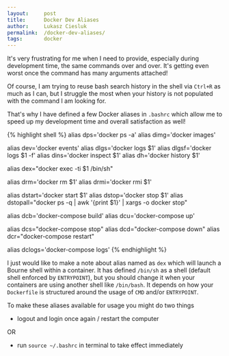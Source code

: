 ```yaml
---
layout:     post
title:      Docker Dev Aliases
author:		Lukasz Ciesluk
permalink:  /docker-dev-aliases/
tags:		docker
---
```


It's very frustrating for me when I need to provide, especially during development time, the same commands over and over. It's getting even worst once the command has many arguments attached!

Of course, I am trying to reuse bash search history in the shell via `Ctrl+R` as much as I can, but I struggle the most when your history is not populated with the command I am looking for.

That's why I have defined a few Docker aliases in `.bashrc` which allow me to speed up my development time and overall satisfaction as well!

{% highlight shell %}
alias dps='docker ps -a'
alias dimg='docker images'

alias dev='docker events'
alias dlgs='docker logs $1'
alias dlgsf='docker logs $1 -f'
alias dins='docker inspect $1'
alias dh='docker history $1'

alias dex="docker exec -ti $1 /bin/sh"

alias drm='docker rm $1'
alias drmi='docker rmi $1'

alias dstart='docker start $1'
alias dstop='docker stop $1'
alias dstopall="docker ps -q | awk '{print $1}' | xargs -o docker stop"

alias dcb='docker-compose build'
alias dcu='docker-compose up'

alias dcs="docker-compose stop"
alias dcd="docker-compose down"
alias dcr="docker-compose restart"

alias dclogs='docker-compose logs'
{% endhighlight %}

I just would like to make a note about alias named as `dex` which will launch a Bourne shell within a container. It has defined `/bin/sh` as a shell (default shell enforced by `ENTRYPOINT`), but you should change it when your containers are using another shell like `/bin/bash`. It depends on how your `Dockerfile` is structured around the usage of `CMD` and/or `ENTRYPOINT`.

To make these aliases available for usage you might do two things
* logout and login once again / restart the computer

OR

* run `source ~/.bashrc` in terminal to take effect immediately